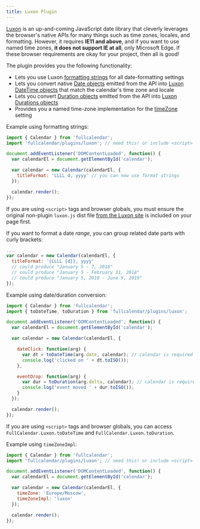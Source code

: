 ```yaml
---
title: Luxon Plugin
---
```


[Luxon](https://moment.github.io/luxon/index.html) is an up-and-coming JavaScript date library that cleverly leverages the browser's native APIs for many things such as time zones, locales, and formatting. However, it requires **IE11 and above**, and if you want to use named time zones, **it does not support IE at all**, only Microsoft Edge. If these browser requirements are okay for your project, then all is good!

The plugin provides you the following functionality:

- Lets you use Luxon [formatting strings](https://moment.github.io/luxon/docs/manual/formatting.html#toformat) for all date-formatting settings
- Lets you convert native [Date objects](date-object) emitted from the API into [Luxon DateTime objects](https://moment.github.io/luxon/docs/class/src/datetime.js~DateTime.html) that match the calendar's time zone and locale
- Lets you convert [Duration objects](duration-object) emitted from the API into [Luxon Durations objects](https://moment.github.io/luxon/docs/class/src/duration.js~Duration.html)
- Provides you a named time-zone implementation for the [timeZone](timeZone) setting

Example using formatting strings:

```js
import { Calendar } from 'fullcalendar';
import 'fullcalendar/plugins/luxon'; // need this! or include <script> tag instead

document.addEventListener('DOMContentLoaded', function() {
  var calendarEl = document.getElementById('calendar');

  var calendar = new Calendar(calendarEl, {
    titleFormat: 'LLLL d, yyyy' // you can now use format strings
  });

  calendar.render();
});
```

If you are using `<script>` tags and browser globals, you must ensure the original non-plugin `luxon.js` dist file [from the Luxon site](https://moment.github.io/luxon/index.html) is included on your page first.

If you want to format a date *range*, you can group related date parts with curly brackets:

```js
...
var calendar = new Calendar(calendarEl, {
  titleFormat: '{LLLL {d}}, yyyy'
  // could produce "January 5 - 7, 2018"
  // could produce "January 5 - February 31, 2018"
  // could produce "January 5, 2018 - June 9, 2019"
});
```

Example using date/duration conversion:

```js
import { Calendar } from 'fullcalendar';
import { toDateTime, toDuration } from 'fullcalendar/plugins/luxon';

document.addEventListener('DOMContentLoaded', function() {
  var calendarEl = document.getElementById('calendar');

  var calendar = new Calendar(calendarEl, {

    dateClick: function(arg) {
      var dt = toDateTime(arg.date, calendar); // calendar is required
      console.log('clicked on ' + dt.toISO());
    },

    eventDrop: function(arg) {
      var dur = toDuration(arg.delta, calendar); // calendar is required
      console.log('event moved ' + dur.toISO());
    }
  });

  calendar.render();
});
```

If you are using `<script>` tags and browser globals, you can access `FullCalendar.Luxon.toDateTime` and `FullCalendar.Luxon.toDuration`.

Example using `timeZoneImpl`:

```js
import { Calendar } from 'fullcalendar';
import 'fullcalendar/plugins/luxon'; // need this! or include <script> tag instead

document.addEventListener('DOMContentLoaded', function() {
  var calendarEl = document.getElementById('calendar');

  var calendar = new Calendar(calendarEl, {
    timeZone: 'Europe/Moscow',
    timeZoneImpl: 'luxon'
  });

  calendar.render();
});
```
